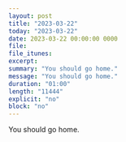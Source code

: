 ```yaml
---
layout: post
title: "2023-03-22"
today: "2023-03-22"
date: 2023-03-22 00:00:00 0000
file:
file_itunes:
excerpt:
summary: "You should go home."
message: "You should go home."
duration: "01:00"
length: "11444"
explicit: "no"
block: "no"
---
```

You should go home.

